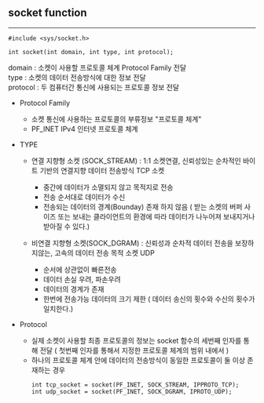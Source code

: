 ## socket function

---

```
#include <sys/socket.h>

int socket(int domain, int type, int protocol);
```
domain : 소켓이 사용할 프로토콜 체계 Protocol Family 전달  
type : 소켓의 데이터 전송방식에 대한 정보 전달  
protocol : 두 컴퓨터간 통신에 사용되는 프로토콜 정보 전달  


* Protocol Family  
  - 소켓 통신에 사용하는 프로토콜의 부류정보 "프로토콜 체계"  
  - PF_INET IPv4 인터넷 프로토콜 체계  

* TYPE  
  - 연결 지향형 소켓 (SOCK_STREAM) : 1:1 소켓연결, 신뢰성있는 순차적인 바이트 기반의 연결지향 데이터 전송방식 TCP 소켓
    - 중간에 데이터가 소멸되지 않고 목적지로 전송  
    - 전송 순서대로 데이터가 수신
    - 전송되는 데이터의 경계(Bounday) 존재 하지 않음 ( 받는 소켓의 버퍼 사이즈 또는 보내는 클라이언트의 환경에 따라 데이터가 나누어져 보내지거나 받아질 수 있다.)  

  - 비연결 지향형 소켓(SOCK_DGRAM) : 신뢰성과 순차적 데이터 전송을 보장하지않는, 고속의 데이터 전송 목적 소켓 UDP 
    - 순서에 상관없이 빠른전송
    - 데이터 손실 우려, 파손우려
    - 데이터의 경계가 존재
    - 한번에 전송가능 데이터의 크기 제한 ( 데이터 송신의 횟수와 수신의 횟수가 일치한다.)  

* Protocol
  - 실제 소켓이 사용할 최종 프로토콜의 정보는 socket 함수의 세번째 인자를 통해 전달 ( 첫번째 인자를 통해서 지정한 프로토콜 체계의 범위 내에서 )
  - 하나의 프로토콜 체계 안에 데이터의 전송방식이 동일한 프로토콜이 둘 이상 존재하는 경우
    ```
    int tcp_socket = socket(PF_INET, SOCK_STREAM, IPPROTO_TCP);
    int udp_socket = socket(PF_INET, SOCK_DGRAM, IPROTO_UDP);
    ```
  
